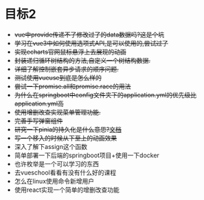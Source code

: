 # 目标2
- ~~vue中provide传递不了修改过了的data数据吗?这是个坑~~
- ~~学习在vue3中如何使用选项式API,是可以使用的,尝试过了~~
- ~~实现echarts官网鼠标悬浮上去展现的动画~~
- ~~封装递归循环树结构的方法,自定义一个树结构数据.~~
- ~~详细了解控制嵌套异步请求的顺序问题.~~
- ~~测试使用vueuse到底是怎么样的~~
- ~~尝试一下promise.all和promise.race的用法~~
- ~~为什么在springboot中config文件夹下的application.yml的优先级比application.yml高~~
- ~~使用增删改查实现菜单管理功能.~~
- ~~完善手写弹窗组件~~
- ~~研究一下pinia的持久化是什么意思?[文档](https://seb-l.github.io/pinia-plugin-persist/basic-usage.html)~~
- ~~写一个移入的时候从下至上的动画效果~~
- 深入了解下assign这个函数
- 简单部署一下后端的springboot项目+使用一下docker
- 也许枚举是一个可以学习的东西
- 去vueschool看看有没有什么好的课程
- 怎么在linux使用命令新增用户
- 使用react实现一个简单的增删改查功能